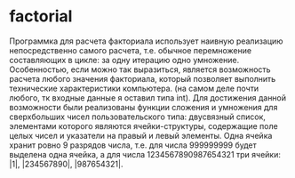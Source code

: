 # factorial
Программка для расчета факториала использует наивную реализацию непосредственно самого расчета, т.е. обычное перемножение составляющих в цикле: за одну итерацию одно умножение. Особенностью, если можно так выразиться, является возможность расчета любого значения факториала, который позволяет выполнить технические характеристики компьютера. (на самом деле почти любого, тк входные данные я оставил типа int). Для достижения данной возможности были реализованы функции сложения и умножения для сверхбольших чисел пользовательского типа: двусвязный список, элементами которого являются ячейки-структуры, содержащие поле целых чисел и указатели на правый и левый элементы. Одна ячейка хранит ровно 9 разрядов числа, т.е. для числа 999999999 будет выделена одна ячейка, а для числа 1234567890987654321 три ячейки: |1|, |234567890|, |987654321|.
